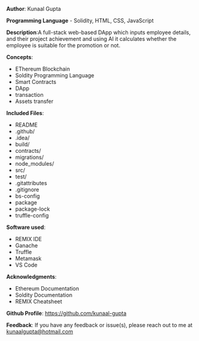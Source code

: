 **Author**: Kunaal Gupta

**Programming Language** - Solidity, HTML, CSS, JavaScript

**Description**:A full-stack web-based DApp which inputs employee details, and their project achievement and using AI it calculates whether the employee is suitable for the promotion or not.

**Concepts**:
 * EThereum Blockchain
 * Soldity Programming Language
 * Smart Contracts
 * DApp
 * transaction
 * Assets transfer

**Included Files**: 

 * README
 * .github/
 * .idea/
 * build/
 * contracts/
 * migrations/
 * node_modules/
 * src/
 * test/
 * .gitattributes
 * .gitignore
 * bs-config
 * package 
 * package-lock
 * truffle-config

**Software used**:
 * REMIX IDE
 * Ganache
 * Truffle
 * Metamask
 * VS Code

**Acknowledgments**:
* Ethereum Documentation
* Soldity Documentation
* REMIX Cheatsheet

**Github Profile**: https://github.com/kunaal-gupta

**Feedback**: If you have any feedback or issue(s), please reach out to me at kunaalgupta@hotmail.com

